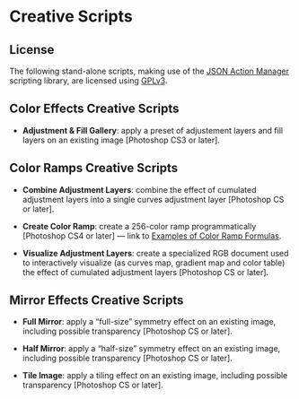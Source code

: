 # Creative Scripts

## License

The following stand-alone scripts, making use of the [JSON Action
Manager](<../JSON_Action_Manager/>) scripting library, are licensed using
[GPLv3](</web/20150905184402/http://www.gnu.org/licenses/gpl.html>).

## Color Effects Creative Scripts

-   **Adjustment & Fill Gallery**: apply a preset of adjustement layers and fill
    layers on an existing image [Photoshop CS3 or later].

## Color Ramps Creative Scripts

-   **Combine Adjustment Layers**: combine the effect of cumulated adjustment
    layers into a single curves adjustment layer [Photoshop CS or later].

-   **Create Color Ramp**: create a 256-color ramp programmatically [Photoshop
    CS4 or later] — link to [Examples of Color Ramp
    Formulas](<https://web.archive.org/web/20160125021229/http://www.tonton-pixel.com/blog/scripts/creative-scripts/create-color-ramp/examples-of-color-ramp-formulas/>).

-   **Visualize Adjustment Layers**: create a specialized RGB document used to
    interactively visualize (as curves map, gradient map and color table) the
    effect of cumulated adjustment layers [Photoshop CS or later].

## Mirror Effects Creative Scripts

-   **Full Mirror**: apply a “full-size” symmetry effect on an existing image,
    including possible transparency [Photoshop CS or later].

-   **Half Mirror**: apply a “half-size” symmetry effect on an existing image,
    including possible transparency [Photoshop CS or later].

-   **Tile Image**: apply a tiling effect on an existing image, including
    possible transparency [Photoshop CS or later].
